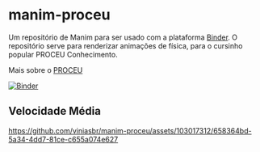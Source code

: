 # manim-proceu
Um repositório de Manim para ser usado com a plataforma [Binder](https://mybinder.org/). O repositório serve para renderizar animações de física, para o cursinho popular PROCEU Conhecimento.

Mais sobre o [PROCEU](https://www.instagram.com/proceu_conhecimento/)

[![Binder](https://mybinder.org/badge_logo.svg)](https://mybinder.org/v2/gh/viniasbr/manim-proceu.git/main)

## Velocidade Média

https://github.com/viniasbr/manim-proceu/assets/103017312/658364bd-5a34-4dd7-81ce-c655a074e627

